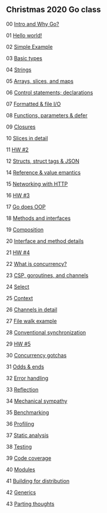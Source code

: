 ## Christmas 2020 Go class

00 [Intro and Why Go?](go-00-intro-slides.pdf)

01 [Hello world!](go-01-hello-slides.pdf)

02 [Simple Example](go-02-example1-slides.pdf)

03 [Basic types](go-03-basics-slides.pdf)

04 [Strings](go-04-strings-slides.pdf)

05 [Arrays, slices, and maps](go-05-complex-slides.pdf)

06 [Control statements; declarations](go-06-controls-slides.pdf)

07 [Formatted & file I/O](go-07-io-slides.pdf)

08 [Functions, parameters & defer](go-08-funcs-slides.pdf)

09 [Closures](go-09-closures-slides.pdf)

10 [Slices in detail](go-10-slices-slides.pdf)

11 [HW #2](go-11-hw2-slides.pdf)

12 [Structs, struct tags & JSON](go-12-structs-slides.pdf)

14 [Reference & value emantics](go-14-semantics-slides.pdf)

15 [Networking with HTTP](go-15-http-slides.pdf)

16 [HW #3](go-16-hw3-slides.pdf)

17 [Go does OOP](go-17-oop-slides.pdf)

18 [Methods and interfaces](go-18-methods-slides.pdf)

19 [Composition](go-19-objects-slides.pdf)

20 [Interface and method details](go-20-details-slides.pdf)

21 [HW #4](go-21-hw4-slides.pdf)

22 [What is concurrency?](go-22-concurrency-slides.pdf)

23 [CSP, goroutines, and channels](go-23-csp-slides.pdf)

24 [Select](go-24-select-slides.pdf)

25 [Context](go-25-context-slides.pdf)

26 [Channels in detail](go-26-channels-slides.pdf)

27 [File walk example](go-27-walk-slides.pdf)

28 [Conventional synchronization](go-28-mutex-slides.pdf)

29 [HW #5](go-29-hw5-slides.pdf)

30 [Concurrency gotchas](go-30-gotchas-slides.pdf)

31 [Odds & ends](go-31-misc-slides.pdf)

32 [Error handling](go-32-errors-slides.pdf)

33 [Reflection](go-33-reflect-slides.pdf)

34 [Mechanical sympathy](go-34-sympathy-slides.pdf)

35 [Benchmarking](go-35-bench-slides.pdf)

36 [Profiling](go-36-profile-slides.pdf)

37 [Static analysis](go-37-static-slides.pdf)

38 [Testing](go-38-testing-slides.pdf)

39 [Code coverage](go-39-coverage-slides.pdf)

40 [Modules](go-40-modules-slides.pdf)

41 [Building for distribution](go-41-build-slides.pdf)

42 [Generics](go-42-generics-slides.pdf)

43 [Parting thoughts](go-43-thoughts-slides.pdf)
